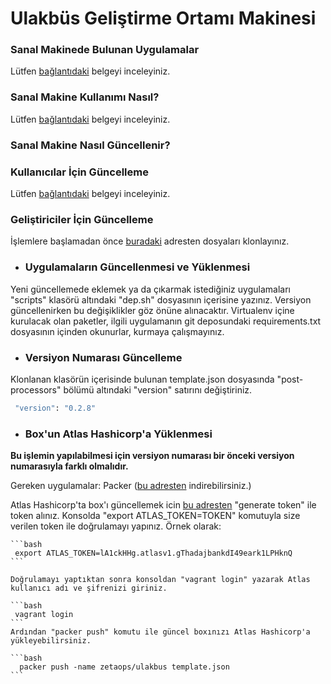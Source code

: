 Ulakbüs Geliştirme Ortamı Makinesi
==========================

### Sanal Makinede Bulunan Uygulamalar ###

Lütfen [bağlantıdaki](http://www.ulakbus.org/wiki/development_environment_setup.html) belgeyi inceleyiniz.

### Sanal Makine Kullanımı Nasıl? ###

Lütfen [bağlantıdaki](http://www.ulakbus.org/wiki/development_environment_setup.html) belgeyi inceleyiniz.

### Sanal Makine Nasıl Güncellenir? ###

  ### Kullanıcılar İçin Güncelleme ###

 Lütfen [bağlantıdaki](http://www.ulakbus.org/wiki/development_environment_setup.html) belgeyi inceleyiniz.

  ### Geliştiriciler İçin Güncelleme ###

  İşlemlere başlamadan önce [buradaki](https://github.com/zetaops/ulakbus-development-box) adresten dosyaları klonlayınız.


  - ### Uygulamaların Güncellenmesi ve Yüklenmesi ###

  Yeni güncellemede eklemek ya da çıkarmak istediğiniz uygulamaları "scripts" klasörü altındaki "dep.sh" dosyasının içerisine yazınız. Versiyon güncellenirken bu değişiklikler göz önüne alınacaktır. Virtualenv içine kurulacak olan paketler, ilgili uygulamanın git deposundaki requirements.txt dosyasının içinden okunurlar, kurmaya çalışmayınız.

  - ### Versiyon Numarası Güncelleme ###

   Klonlanan klasörün içerisinde bulunan template.json dosyasında "post-processors" bölümü altındaki "version" satırını değiştiriniz.

  ```bash
   "version": "0.2.8"
  ```

  - ### Box'un Atlas Hashicorp'a Yüklenmesi ###

  **Bu işlemin yapılabilmesi için versiyon numarası bir önceki versiyon numarasıyla farklı olmalıdır.**

  Gereken uygulamalar: Packer ([bu adresten](https://www.packer.io/downloads.html) indirebilirsiniz.)

 Atlas Hashicorp'ta box'ı güncellemek icin [bu adresten](https://atlas.hashicorp.com/settings/tokens) "generate token" ile token alınız. Konsolda "export ATLAS_TOKEN=TOKEN" komutuyla size verilen token ile doğrulamayı yapınız. Örnek olarak:

    ```bash
     export ATLAS_TOKEN=lA1ckHHg.atlasv1.gThadajbankdI49eark1LPHknQ
    ```

    Doğrulamayı yaptıktan sonra konsoldan "vagrant login" yazarak Atlas kullanıcı adı ve şifrenizi giriniz.

    ```bash
     vagrant login
    ```
    Ardından "packer push" komutu ile güncel boxınızı Atlas Hashicorp'a yükleyebilirsiniz.

    ```bash
      packer push -name zetaops/ulakbus template.json
    ```
